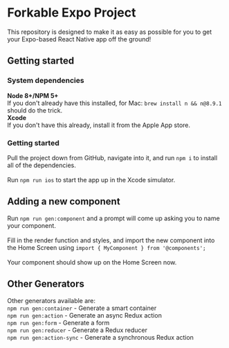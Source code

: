 # Forkable Expo Project

This repository is designed to make it as easy as possible for you to get your Expo-based React Native app off the ground!

## Getting started

### System dependencies
**Node 8+/NPM 5+**
<br/>
If you don't already have this installed, for Mac: `brew install n && n@8.9.1` should do the trick.
<br/>
**Xcode**
<br/>
If you don't have this already, install it from the Apple App store.
### Getting started
Pull the project down from GitHub, navigate into it, and run `npm i` to install all of the dependencies.
<br/>
<br/>
Run `npm run ios` to start the app up in the Xcode simulator.
## Adding a new component
Run `npm run gen:component` and a prompt will come up asking you to name your component.
<br/>
<br/>
Fill in the render function and styles, and import the new component into the Home Screen using `import { MyComponent } from '@components';`
<br/>
<br/>
Your component should show up on the Home Screen now.
## Other Generators
Other generators available are:
<br/>
`npm run gen:container` - Generate a smart container
<br/>
`npm run gen:action` - Generate an async Redux action
<br/>
`npm run gen:form` - Generate a form
<br/>
`npm run gen:reducer` - Generate a Redux reducer
<br/>
`npm run gen:action-sync` - Generate a synchronous Redux action
<br/>